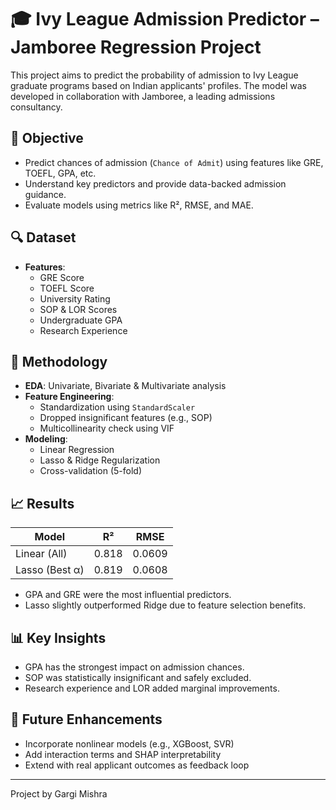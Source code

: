 # 🎓 Ivy League Admission Predictor – Jamboree Regression Project

This project aims to predict the probability of admission to Ivy League graduate programs based on Indian applicants' profiles. The model was developed in collaboration with Jamboree, a leading admissions consultancy.

## 📌 Objective

- Predict chances of admission (`Chance of Admit`) using features like GRE, TOEFL, GPA, etc.
- Understand key predictors and provide data-backed admission guidance.
- Evaluate models using metrics like R², RMSE, and MAE.

## 🔍 Dataset

- **Features**:
  - GRE Score
  - TOEFL Score
  - University Rating
  - SOP & LOR Scores
  - Undergraduate GPA
  - Research Experience

## 🔧 Methodology

- **EDA**: Univariate, Bivariate & Multivariate analysis
- **Feature Engineering**:
  - Standardization using `StandardScaler`
  - Dropped insignificant features (e.g., SOP)
  - Multicollinearity check using VIF
- **Modeling**:
  - Linear Regression
  - Lasso & Ridge Regularization
  - Cross-validation (5-fold)

## 📈 Results

| Model           | R²    | RMSE   |
|----------------|-------|--------|
| Linear (All)   | 0.818 | 0.0609 |
| Lasso (Best α) | 0.819 | 0.0608 |

- GPA and GRE were the most influential predictors.
- Lasso slightly outperformed Ridge due to feature selection benefits.

## 📊 Key Insights

- GPA has the strongest impact on admission chances.
- SOP was statistically insignificant and safely excluded.
- Research experience and LOR added marginal improvements.

## 📌 Future Enhancements

- Incorporate nonlinear models (e.g., XGBoost, SVR)
- Add interaction terms and SHAP interpretability
- Extend with real applicant outcomes as feedback loop

---

Project by Gargi Mishra

